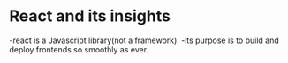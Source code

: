 # React and its insights

-react is a Javascript library(not a framework).
-its purpose is to build and deploy frontends so smoothly as ever.